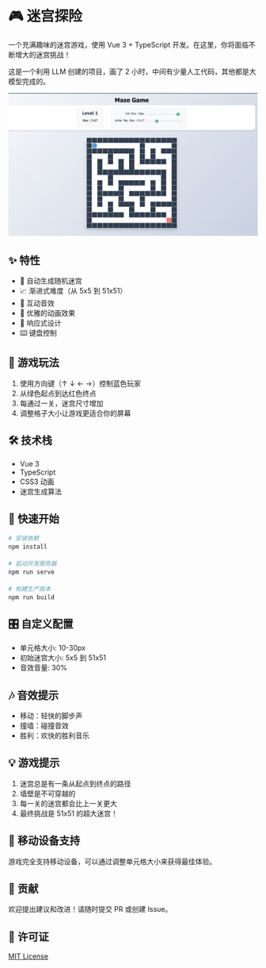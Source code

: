 # 🎮 迷宫探险

一个充满趣味的迷宫游戏，使用 Vue 3 + TypeScript 开发。在这里，你将面临不断增大的迷宫挑战！

这是一个利用 LLM 创建的项目，画了 2 小时，中间有少量人工代码，其他都是大模型完成的。

![Game Preview](./public/demo.png)

## ✨ 特性

- 🎲 自动生成随机迷宫
- 📈 渐进式难度（从 5x5 到 51x51）
- 🎵 互动音效
- 🎨 优雅的动画效果
- 📱 响应式设计
- ⌨️ 键盘控制

## 🎯 游戏玩法

1. 使用方向键（↑ ↓ ← →）控制蓝色玩家
2. 从绿色起点到达红色终点
3. 每通过一关，迷宫尺寸增加
4. 调整格子大小让游戏更适合你的屏幕

## 🛠️ 技术栈

- Vue 3
- TypeScript
- CSS3 动画
- 迷宫生成算法

## 🚀 快速开始

```bash
# 安装依赖
npm install

# 启动开发服务器
npm run serve

# 构建生产版本
npm run build
```

## 🎛️ 自定义配置

- 单元格大小: 10-30px
- 初始迷宫大小: 5x5 到 51x51
- 音效音量: 30%

## 🎶 音效提示

- 移动：轻快的脚步声
- 撞墙：碰撞音效
- 胜利：欢快的胜利音乐

## 💡 游戏提示

1. 迷宫总是有一条从起点到终点的路径
2. 墙壁是不可穿越的
3. 每一关的迷宫都会比上一关更大
4. 最终挑战是 51x51 的超大迷宫！

## 📱 移动设备支持

游戏完全支持移动设备，可以通过调整单元格大小来获得最佳体验。

## 🤝 贡献

欢迎提出建议和改进！请随时提交 PR 或创建 Issue。

## 📜 许可证

[MIT License](./LICENSE)
